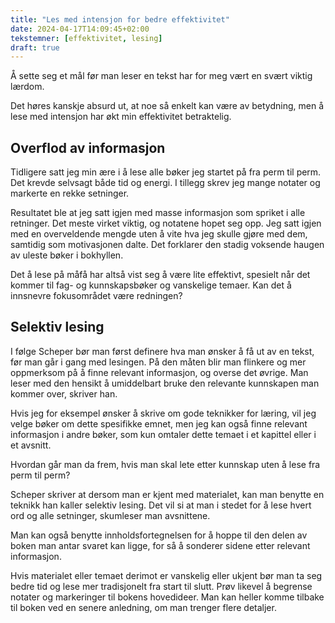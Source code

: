 ```yaml
---
title: "Les med intensjon for bedre effektivitet"
date: 2024-04-17T14:09:45+02:00
tekstemner: [effektivitet, lesing]
draft: true
---
```

Å sette seg et mål før man leser en tekst har for meg vært en svært viktig lærdom.

Det høres kanskje absurd ut, at noe så enkelt kan være av betydning, men å lese med intensjon har økt min effektivitet betraktelig.

## Overflod av informasjon
Tidligere satt jeg min ære i å lese alle bøker jeg startet på fra perm til perm. Det krevde selvsagt både tid og energi. I tillegg skrev jeg mange notater og markerte en rekke setninger.

Resultatet ble at jeg satt igjen med masse informasjon som spriket i alle retninger. Det meste virket viktig, og notatene hopet seg opp. Jeg satt igjen med en overveldende mengde uten å vite hva jeg skulle gjøre med dem, samtidig som motivasjonen dalte. Det forklarer den stadig voksende haugen av uleste bøker i bokhyllen.

Det å lese på måfå har altså vist seg å være lite effektivt, spesielt når det kommer til fag- og kunnskapsbøker og vanskelige temaer. Kan det å innsnevre fokusområdet være redningen?

## Selektiv lesing
I følge Scheper bør man først definere hva man ønsker å få ut av en tekst, før man går i gang med lesingen. På den måten blir man flinkere og mer oppmerksom på å finne relevant informasjon, og overse det øvrige. Man leser med den hensikt å umiddelbart bruke den relevante kunnskapen man kommer over, skriver han.

Hvis jeg for eksempel ønsker å skrive om gode teknikker for læring, vil jeg velge bøker om dette spesifikke emnet, men jeg kan også finne relevant informasjon i andre bøker, som kun omtaler dette temaet i et kapittel eller i et avsnitt.

Hvordan går man da frem, hvis man skal lete etter kunnskap uten å lese fra perm til perm?

Scheper skriver at dersom man er kjent med materialet, kan man benytte en teknikk han kaller selektiv lesing. Det vil si at man i stedet for å lese hvert ord og alle setninger, skumleser man avsnittene.

Man kan også benytte innholdsfortegnelsen for å hoppe til den delen av boken man antar svaret kan ligge, for så å sonderer sidene etter relevant informasjon.

Hvis materialet eller temaet derimot er vanskelig eller ukjent bør man ta seg bedre tid og lese mer tradisjonelt fra start til slutt. Prøv likevel å begrense notater og markeringer til bokens hovedideer. Man kan heller komme tilbake til boken ved en senere anledning, om man trenger flere detaljer.
